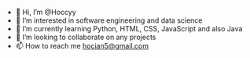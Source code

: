 - 👋 Hi, I’m @Hoccyy
- 👀 I’m interested in software engineering and data science
- 🌱 I’m currently learning Python, HTML, CSS, JavaScript and also Java
- 💞️ I’m looking to collaborate on any projects
- 📫 How to reach me hocian5@gmail.com

<!---
Hoccyy/Hoccyy is a ✨ special ✨ repository because its `README.md` (this file) appears on your GitHub profile.
You can click the Preview link to take a look at your changes.
--->
